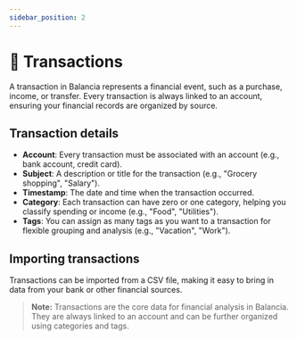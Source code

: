 ```yaml
---
sidebar_position: 2
---
```


# 💸 Transactions 

A transaction in Balancia represents a financial event, such as a purchase, income, or transfer. Every transaction is always linked to an account, ensuring your financial records are organized by source.

## Transaction details
- **Account**: Every transaction must be associated with an account (e.g., bank account, credit card).
- **Subject**: A description or title for the transaction (e.g., "Grocery shopping", "Salary").
- **Timestamp**: The date and time when the transaction occurred.
- **Category**: Each transaction can have zero or one category, helping you classify spending or income (e.g., "Food", "Utilities").
- **Tags**: You can assign as many tags as you want to a transaction for flexible grouping and analysis (e.g., "Vacation", "Work").

## Importing transactions
Transactions can be imported from a CSV file, making it easy to bring in data from your bank or other financial sources.

> **Note:** Transactions are the core data for financial analysis in Balancia. They are always linked to an account and can be further organized using categories and tags.
